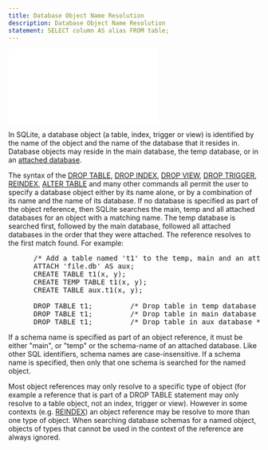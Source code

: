 ```yaml
---
title: Database Object Name Resolution
description: Database Object Name Resolution
statement: SELECT column AS alias FROM table;
---
```

!['script.js'](/public/docs/sqlite/script.js)



<p>
  In SQLite, a database object (a table, index, trigger or view) is identified
  by the name of the object and the name of the database that it resides in. 
  Database objects may reside in the main database, the temp database, or in
  an <a href="lang_attach">attached database</a>.

<p>
  The syntax of the <a href="lang_droptable">DROP TABLE</a>, <a href="lang_dropindex">DROP INDEX</a>, <a href="lang_dropview">DROP VIEW</a>, <a href="lang_droptrigger">DROP TRIGGER</a>,
  <a href="lang_reindex">REINDEX</a>, <a href="lang_altertable">ALTER TABLE</a> and many other commands all permit the user to
  specify a database object either by its name alone, or by a combination of
  its name and the name of its database. If no database is specified as part
  of the object reference, then SQLite searches the main, temp and all attached
  databases for an object with a matching name. The temp database is searched
  first, followed by the main database, followed all attached databases in the
  order that they were attached. The reference resolves to the first match
  found. For example:

<pre>
      /* Add a table named 't1' to the temp, main and an attached database */
      ATTACH 'file.db' AS aux;
      CREATE TABLE t1(x, y);
      CREATE TEMP TABLE t1(x, y);
      CREATE TABLE aux.t1(x, y);

      DROP TABLE t1;         /* Drop table in temp database */
      DROP TABLE t1;         /* Drop table in main database */
      DROP TABLE t1;         /* Drop table in aux database */
</pre>

<p>
  If a schema name is specified as part of an object reference, it must be
  either "main", or "temp" or the schema-name of an attached database.
  Like other SQL identifiers, schema names are case-insensitive.
  If a schema name is specified, then only that one schema is searched for
  the named object.

<p>
  Most object references may only resolve to a specific type of object (for
  example a reference that is part of a DROP TABLE statement may only resolve
  to a table object, not an index, trigger or view). However in some contexts 
  (e.g. <a href="lang_reindex">REINDEX</a>) an object reference may be resolve to more than one type
  of object. When searching database schemas for a named object, objects of
  types that cannot be used in the context of the reference are always 
  ignored.


